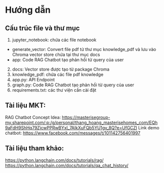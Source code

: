 
# Hướng dẫn

## Cấu trúc file và thư mục

1. jupyter_notebook: chứa các file notebook
- generate_vector: Convert file pdf từ thư mục knowledge_pdf và lưu vào Chroma vector store chứa tại thư mục docs
- app: Code RAG Chatbot tạo phản hồi từ query của user
2. docs: Vector store được tạo từ package Chroma
3. knowledge_pdf: chứa các file pdf knowledge
4. app.py: API Endpoint
5. graph.py: Code RAG Chatbot tạo phản hồi từ query của user
6. requirements.txt: các thư viện cần cài đặt

## Tài liệu MKT:
RAG Chatbot Concept Idea: https://masterisegroup-my.sharepoint.com/:p:/g/personal/thang_hoang_masterisehomes_com/EQh9aFdH9ShHq79ZjcwPPRwBYxl_7AIkXuFQb5YU1gv_8Q?e=UfGCZI
Link demo chatbot: https://www.facebook.com/messages/t/101142756401997

## Tài liệu tham khảo:
https://python.langchain.com/docs/tutorials/rag/
https://python.langchain.com/docs/tutorials/qa_chat_history/